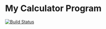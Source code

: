 # My Calculator Program
[![Build Status](https://app.travis-ci.com/mylesmik/calc_example.svg?branch=main)](https://app.travis-ci.com/mylesmik/calc_example)